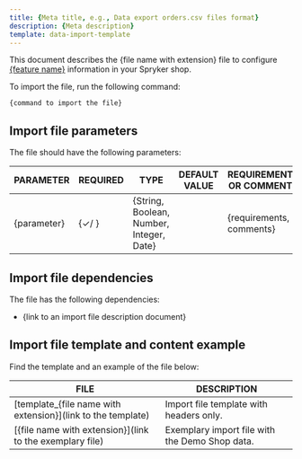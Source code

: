 ```yaml
---
title: {Meta title, e.g., Data export orders.csv files format}
description: {Meta description}
template: data-import-template
---
```


This document describes the {file name with extension} file to configure [{feature name}](link-to-the-related-feature-walkthrough) information in your Spryker shop.

To import the file, run the following command:
```{language}
{command to import the file}
```

## Import file parameters

The file should have the following parameters:

| PARAMETER | REQUIRED | TYPE | DEFAULT VALUE | REQUIREMENTS OR COMMENTS | DESCRIPTION |
|---|---|---|---|---|---|
| {parameter} | {&check;/ } | {String, Boolean, Number, Integer, Date} |  | {requirements, comments}<!-- If there are no requirements or comments, leave the field blank --> | {description} |

## Import file dependencies

The file has the following dependencies:
* {link to an import file description document}

<!-- If the file has no dependencies, write "The file has no dependencies" instead.-->

## Import file template and content example

Find the template and an example of the file below:

| FILE | DESCRIPTION |
|---|---|
| [template_{file name with extension}](link to the template) <!--Make sure the file with the same formatting is uploaded to the AWS instance. --> | Import file template with headers only. |
| [{file name with extension}](link to the exemplary file) | Exemplary import file with the Demo Shop data. |
